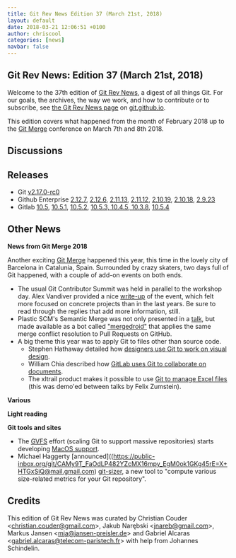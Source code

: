 ```yaml
---
title: Git Rev News Edition 37 (March 21st, 2018)
layout: default
date: 2018-03-21 12:06:51 +0100
author: chriscool
categories: [news]
navbar: false
---
```


## Git Rev News: Edition 37 (March 21st, 2018)

Welcome to the 37th edition of [Git Rev News](https://git.github.io/rev_news/rev_news/),
a digest of all things Git. For our goals, the archives, the way we work, and how to contribute or to
subscribe, see [the Git Rev News page](https://git.github.io/rev_news/rev_news/) on [git.github.io](http://git.github.io).

This edition covers what happened from the month of February 2018 up
to the [Git Merge](https://git-merge.com/) conference on March 7th and 8th 2018.

## Discussions

<!---
### General
-->

<!---
### Reviews
-->

<!---
### Support
-->

<!---
## Developer Spotlight:
-->

## Releases

* Git [v2.17.0-rc0](https://public-inbox.org/git/xmqqwoyc3kir.fsf@gitster-ct.c.googlers.com)
* Github Enterprise [2.12.7](https://enterprise.github.com/releases/2.12.7),
[2.12.6](https://enterprise.github.com/releases/2.12.6),
[2.11.13](https://enterprise.github.com/releases/2.11.13),
[2.11.12](https://enterprise.github.com/releases/2.11.12),
[2.10.19](https://enterprise.github.com/releases/2.10.19),
[2.10.18](https://enterprise.github.com/releases/2.10.18),
[2.9.23](https://enterprise.github.com/releases/2.9.23)
* Gitlab [10.5](https://about.gitlab.com/2018/02/22/gitlab-10-5-released/),
[10.5.1](https://about.gitlab.com/2018/02/22/gitlab-10-5-1-released/),
[10.5.2](https://about.gitlab.com/2018/02/27/gitlab-10-5-2-released/),
[10.5.3, 10.4.5, 10.3.8](https://about.gitlab.com/2018/03/06/security-10-5-3-plus-10-4-5-plus-10-3-8-1st-blog-post/),
[10.5.4](https://about.gitlab.com/2018/03/09/gitlab-10-5-4-released/)

## Other News

__News from Git Merge 2018__

Another exciting [Git Merge](https://git-merge.com/) happened this year, this time in the lovely city of Barcelona in Catalunia, Spain. Surrounded by crazy skaters, two days full of Git happened, with a couple of add-on events on both ends.

* The usual Git Contributor Summit was held in parallel to the workshop day. Alex Vandiver provided a nice [write-up](https://public-inbox.org/git/alpine.DEB.2.20.1803091557510.23109@alexmv-linux/) of the event, which felt more focused on concrete projects than in the last years. Be sure to read through the replies that add more information, still.
* Plastic SCM's Semantic Merge was not only presented in a [talk](https://git-merge.com/#pablo-santos-luaces), but made available as a bot called ["mergedroid"](https://gmaster.io/mergedroid) that applies the same merge conflict resolution to Pull Requests on GitHub.
* A big theme this year was to apply Git to files other than source code.
  * Stephen Hathaway detailed how [designers use Git to work on visual design](https://git-merge.com/#stephen-hathaway).
  * William Chia described how [GitLab uses Git to collaborate on documents](https://git-merge.com/#william-chia).
  * The xltrail product makes it possible to use [Git to manage Excel files](https://www.xltrail.com) (this was demo'ed between talks by Felix Zumstein).

__Various__


__Light reading__


__Git tools and sites__

* The [GVFS](https://gvfs.io/) effort (scaling Git to support massive repositories) starts developing [MacOS support](https://blogs.msdn.microsoft.com/devops/2018/03/15/gvfs-for-mac/).
* Michael Haggerty [announced]((https://public-inbox.org/git/CAMy9T_FaOdLP482YZcMX16mpy_EgM0ok1GKg45rE=X+HTGxSiQ@mail.gmail.com)
[git-sizer](https://github.com/github/git-sizer), a new tool to "compute various size-related metrics for your Git repository".


## Credits

This edition of Git Rev News was curated by
Christian Couder &lt;<christian.couder@gmail.com>&gt;,
Jakub Narębski &lt;<jnareb@gmail.com>&gt;,
Markus Jansen &lt;<mja@jansen-preisler.de>&gt; and
Gabriel Alcaras &lt;<gabriel.alcaras@telecom-paristech.fr>&gt;
with help from Johannes Schindelin.

